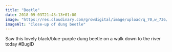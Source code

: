 ```yaml
---
title: "Beetle"
date: 2018-09-03T21:43:13+01:00
image: "https://res.cloudinary.com/growdigital/image/upload/q_70,w_736/v1544306194/beetle-44454466251.jpg"
imageAlt: "Close-up of dung beetle"
---
```


Saw this lovely black/blue-purple dung beetle on a walk down to the river today #BugID

